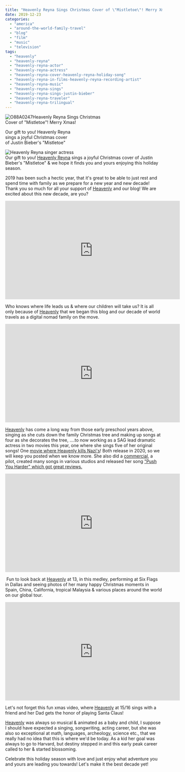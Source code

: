 ```yaml
---
title: "Heavenly Reyna Sings Christmas Cover of \"Mistletoe\"! Merry Xmas!"
date: 2019-12-23
categories: 
  - "america"
  - "around-the-world-family-travel"
  - "blog"
  - "film"
  - "music"
  - "television"
tags: 
  - "heavenly"
  - "heavenly-reyna"
  - "heavenly-reyna-actor"
  - "heavenly-reyna-actress"
  - "heavenly-reyna-cover-heavenly-reyna-holiday-song"
  - "heavenly-reyna-in-films-heavenly-reyna-recording-artist"
  - "heavenly-reyna-music"
  - "heavenly-reyna-sings"
  - "heavenly-reyna-sings-justin-bieber"
  - "heavenly-reyna-traveler"
  - "heavenly-reyna-trilingual"
---
```


  
![O88A0247](https://pub-ac94b3f306b24c0dba4238943c97f2e1.r2.dev/6a00e5502a950788330240a4fa53a6200b.jpg)Heavenly Reyna Sings Christmas  
Cover of "Mistletoe"! Merry Xmas!  
  
Our gift to you! Heavenly Reyna  
sings a joyful Christmas cover  
of Justin Bieber's "Mistletoe"  
  
  

<!--more-->  
![Heavenly Reyna singer actress](https://pub-ac94b3f306b24c0dba4238943c97f2e1.r2.dev/6a00e5502a950788330240a4fa53dc200b.jpg)  
Our gift to you! [Heavenly Reyna](https://www.linkedin.com/in/heavenlyreyna/ "Heavenly Reyna singer actress on LinkedIn") sings a joyful Christmas cover of Justin Bieber's "Mistletoe" & we hope it finds you and yours enjoying this holiday season.  
  
2019 has been such a hectic year, that it's great to be able to just rest and spend time with family as we prepare for a new year and new decade! Thank you so much for all your support of [Heavenly](https://www.instagram.com/iamheavenlyreyna/ "Heavenly Reyna singer actress on Instagram") and our blog! We are excited about this new decade, are you?   
[](https://pub-ac94b3f306b24c0dba4238943c97f2e1.r2.dev/6a00e5502a950788330240a4d24e1b200d-300x169-1.png)

<iframe allow="accelerometer; autoplay; encrypted-media; gyroscope; picture-in-picture" allowfullscreen frameborder="0" height="315" src="https://www.youtube.com/embed/sflkh2mU4XA" width="560"></iframe>

  
  
Who knows where life leads us & where our children will take us? It is all only because of [Heavenly](https://heavenlyreyna.com "Heavenly Reyna singer actress songwriter ") that we began this blog and our decade of world travels as a digital nomad family on the move.    
  

<iframe allow="accelerometer; autoplay; encrypted-media; gyroscope; picture-in-picture" allowfullscreen frameborder="0" height="315" src="https://www.youtube.com/embed/hxBFv5AAxhw" width="560"></iframe>

  
  
[Heavenly](https://soundcloud.com/heaven "Heavenly Reyna singer songwriter ") has come a long way from those early preschool years above, singing as she cuts down the family Christmas tree and making up songs at four as she decorates the tree, ....to now working as a SAG lead dramatic actress in two movies this year, one where she sings five of her original songs! One [movie where Heavenly kills Nazi's](https://pub-ac94b3f306b24c0dba4238943c97f2e1.r2.dev/2019/12/heavenly-reyna-stars-in-glass-darkly-movie-.html#more "Heavenly Reyna stars in movie \"Glass Darkly\"")! Both release in 2020, so we will keep you posted when we know more. She also did a [commercial](https://www.instagram.com/p/B06WhjyAX-M/ "Heavenly Reyna actress in red robin burger commercial "), a pilot, created many songs in various studios and released her song ["Push You Harder" which got great reviews.](https://www.laweekly.com/mozart-composes-female-empowerment-anthem/ "Heavenly Reyna in LA weekly for push you harder song")   
  

<iframe allow="accelerometer; autoplay; encrypted-media; gyroscope; picture-in-picture" allowfullscreen frameborder="0" height="315" src="https://www.youtube.com/embed/jc5u4fcIpZI" width="560"></iframe>

  
  
 Fun to look back at [Heavenly](https://www.youtube.com/watch?v=f5n67SVQVB8 "Heavenly singing Push You Harder ") at 13, in this medley, performing at Six Flags in Dallas and seeing photos of her many happy Christmas moments in Spain, China, California, tropical Malaysia & various places around the world on our global tour. 

<iframe allow="accelerometer; autoplay; encrypted-media; gyroscope; picture-in-picture" allowfullscreen frameborder="0" height="315" src="https://www.youtube.com/embed/tzp6STLoTLI" width="560"></iframe>

Let's not forget this fun xmas video, where [Heavenly](https://twitter.com/heavenlyreyna "Heavenly Reyna actress singer songwriter ") at 15/16 sings with a friend and her Dad gets the honor of playing Santa Claus!  
  
[Heavenly](https://www.youtube.com/watch?v=0uueS1p-Ydg "Heavenly Reyna actor singer Tedtalk") was always so musical & animated as a baby and child, I suppose I should have expected a singing, songwriting, acting career, but she was also so exceptional at math, languages, archeology, science etc., that we really had no idea that this is where we'd be today. As a kid her goal was always to go to Harvard, but destiny stepped in and this early peak career called to her & started blossoming. 

Celebrate this holiday season with love and just enjoy what adventure you and yours are leading you towards! Let's make it the best decade yet!
